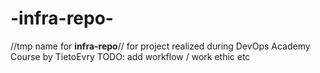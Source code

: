 # -infra-repo-
//tmp name for **infra-repo**// for project realized during DevOps Academy Course by TietoEvry
TODO: add workflow / work ethic etc
